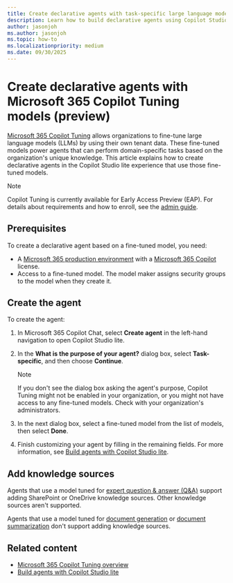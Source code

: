 ```yaml
---
title: Create declarative agents with task-specific large language models tuned with Microsoft 365 Copilot Tuning (preview)
description: Learn how to build declarative agents using Copilot Studio lite that use task-specific large language models (LLMs) tuned with Microsoft 365 Copilot tuning
author: jasonjoh
ms.author: jasonjoh
ms.topic: how-to
ms.localizationpriority: medium
ms.date: 09/30/2025
---
```


# Create declarative agents with Microsoft 365 Copilot Tuning models (preview)

[Microsoft 365 Copilot Tuning](/copilot/microsoft-365/copilot-tuning-overview) allows organizations to fine-tune large language models (LLMs) by using their own tenant data. These fine-tuned models power agents that can perform domain-specific tasks based on the organization's unique knowledge. This article explains how to create declarative agents in the Copilot Studio lite experience that use those fine-tuned models.

> [!NOTE]
> Copilot Tuning is currently available for Early Access Preview (EAP). For details about requirements and how to enroll, see the [admin guide](/copilot/microsoft-365/copilot-tuning-admin-guide).

## Prerequisites

To create a declarative agent based on a fine-tuned model, you need:

- A [Microsoft 365 production environment](/copilot/microsoft-365/microsoft-365-copilot-overview#availability) with a [Microsoft 365 Copilot](https://www.microsoft.com/microsoft-365/copilot/enterprise#FAQ) license.
- Access to a fine-tuned model. The model maker assigns security groups to the model when they create it.

## Create the agent

To create the agent:

1. In Microsoft 365 Copilot Chat, select **Create agent** in the left-hand navigation to open Copilot Studio lite.

1. In the **What is the purpose of your agent?** dialog box, select **Task-specific**, and then choose **Continue**.

    > [!NOTE]
    > If you don't see the dialog box asking the agent's purpose, Copilot Tuning might not be enabled in your organization, or you might not have access to any fine-tuned models. Check with your organization's administrators.

1. In the next dialog box, select a fine-tuned model from the list of models, then select **Done**.

1. Finish customizing your agent by filling in the remaining fields. For more information, see [Build agents with Copilot Studio lite](build-with-copilot-studio-lite-experience.md).

## Add knowledge sources

Agents that use a model tuned for [expert question & answer (Q&A)](/copilot/microsoft-365/copilot-tuning-expert-qa) support adding SharePoint or OneDrive knowledge sources. Other knowledge sources aren't supported.

Agents that use a model tuned for [document generation](/copilot/microsoft-365/copilot-tuning-doc-generation) or [document summarization](/copilot/microsoft-365/copilot-tuning-summarization) don't support adding knowledge sources.

## Related content

- [Microsoft 365 Copilot Tuning overview](/copilot/microsoft-365/copilot-tuning-overview)
- [Build agents with Copilot Studio lite](build-with-copilot-studio-lite-experience.md)
